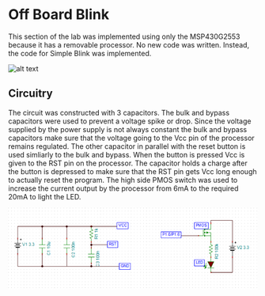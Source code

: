 # Off Board Blink
This section of the lab was implemented using only the MSP430G2553 because it has a removable processor. No new code was written. Instead, the code for Simple Blink was implemented.

![alt text](https://github.com/tomasu10/Embedded-Projects/blob/master/IntrotoEmbedded-Lab2/Off_Board%20Blink/Offboard%20Blink.gif)

## Circuitry 
The circuit was constructed with 3 capacitors. The bulk and bypass capacitors were used to prevent a voltage spike or drop. Since the voltage supplied by the power supply is not always constant the bulk and bypass capacitors make sure that the voltage going to the Vcc pin of the processor remains regulated. The other capacitor in parallel with the reset button is used simliarly to the bulk and bypass. When the button is pressed Vcc is given to the RST pin on the processor. The capacitor holds a charge after the button is depressed to make sure that the RST pin gets Vcc long enough to actually reset the program. The high side PMOS switch was used to increase the current output by the processor from 6mA to the required 20mA to light the LED.

![alt text](https://github.com/tomasu10/Embedded-Projects/blob/master/IntrotoEmbedded-Lab2/Off_Board%20Blink/Circuit.PNG)
